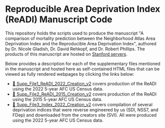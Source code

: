 # Reproducible Area Deprivation Index (ReADI) Manuscript Code

This repository holds the scripts used to produce the manuscript "A comparison of mortality prediction between the Neighborhood Atlas Area Deprivation Index and the Reproducible Area Deprivation Index", authored by Dr. Nicole Gladish, Dr. David Rehkopf, and Dr. Robert Phillips. The products of this manuscript are hosted on [Stanford servers](https://sepi.sites.stanford.edu/).

Below provides a description for each of the supplementary files mentioned in the manuscript and hosted here as self-contained HTML files that can be viewed as fully rendered webpages by clicking the links below:

- [📄 Supp_File1_ReADI_2022_Creation_v2](https://ngladish.github.io/Publications/Gladish_2025_ReADI_Creation/Supp_File1_ReADI_2022_Creation_v2.html) covers production of the ReADI using the 2022 5-year AFC US Census data.
- [📄 Supp_File2_ReADI_2015_Creation_v2](https://ngladish.github.io/Publications/Gladish_2025_ReADI_Creation/Supp_File2_ReADI_2015_Creation_v2.html) covers production of the ReADI using the 2015 5-year AFC US Census data.
- [📄 Supp_File3_Index_2022_Creation_v2](https://ngladish.github.io/Publications/Gladish_2025_ReADI_Creation/Supp_File3_Index_2022_Creation_v2.html) covers compilation of several deprivation indices that were reverse engineered by us (SDI, NSS7, and FDep) and downloaded from the creators site (SVI). All were produced using the 2022 5-year AFC US Census data.
